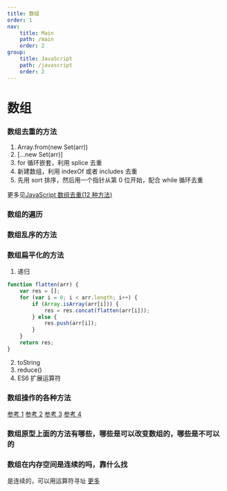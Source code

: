 ```yaml
---
title: 数组
order: 1
nav:
    title: Main
    path: /main
    order: 2
group:
    title: JavaScript
    path: /javascript
    order: 2
---
```


# 数组

### 数组去重的方法

1. Array.from(new Set(arr))
2. [...new Set(arr)]
3. for 循环嵌套，利用 splice 去重
4. 新建数组，利用 indexOf 或者 includes 去重
5. 先用 sort 排序，然后用一个指针从第 0 位开始，配合 while 循环去重

更多见[JavaScript 数组去重(12 种方法)](https://segmentfault.com/a/1190000016418021)

### 数组的遍历

### 数组乱序的方法

### 数组扁平化的方法

1. 递归

```js
function flatten(arr) {
    var res = [];
    for (var i = 0; i < arr.length; i++) {
        if (Array.isArray(arr[i])) {
            res = res.concat(flatten(arr[i]));
        } else {
            res.push(arr[i]);
        }
    }
    return res;
}
```

2. toString
3. reduce()
4. ES6 扩展运算符

### 数组操作的各种方法

[参考 1](https://juejin.cn/post/6844903652381949965)
[参考 2](https://juejin.cn/post/6844903814030426125)
[参考 3](https://juejin.cn/post/6844903847098318861)
[参考 4](https://juejin.cn/post/6844904099595419655)

### 数组原型上面的方法有哪些，哪些是可以改变数组的，哪些是不可以的

### 数组在内存空间是连续的吗，靠什么找

是连续的，可以用运算符寻址 [更多](https://zhuanlan.zhihu.com/p/371236424)
